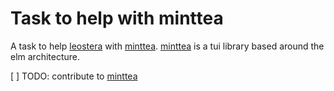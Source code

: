 # Task to help with minttea

A task to help [leostera](keg://zet/491) with [minttea]. [minttea] is a tui library based around the elm architecture.

[ ] TODO: contribute to [minttea]

[minttea]: https://github.com/leostera/minttea
